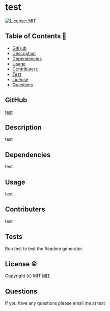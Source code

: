 # test
  [![License: MIT](https://img.shields.io/badge/License-MIT-yellow.svg)](https://opensource.org/licenses/MIT)

 ## Table of Contents 📑

  * [GitHub](#github)
  * [Description](#description)
  * [Dependencies](#dependencies)
  * [Usage](#usage)
  * [Contributers](#contributers)
  * [Test](#test)
  * [License](#license)
  * [Questions](#question)

  ## GitHub 

  [test](https://github.com/test/)

  ## Description 

  test

  ## Dependencies  

  test

  ## Usage 

  test

  ## Contributers 

  test

  ## Tests 

  Run test to test the Readme generator.

  ## License ©️ 
  
  Copyright (c) MIT
  [MIT](https://opensource.org/licenses/MIT)

  ## Questions 

  If you have any questions please email me at test
  
